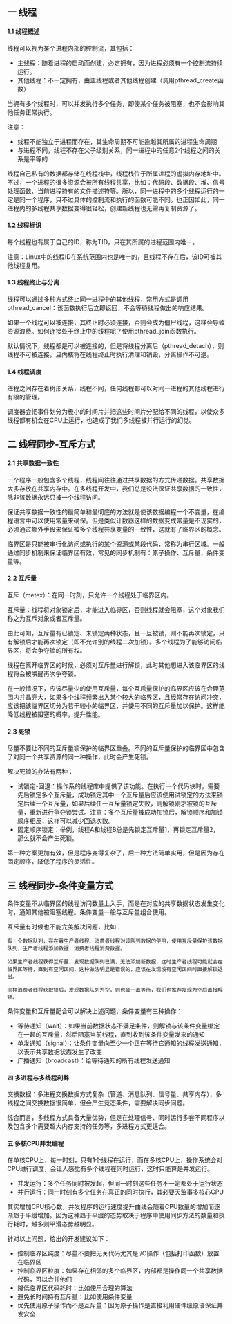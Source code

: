 ## 一 线程

#### 1.1 线程概述

线程可以视为某个进程内部的控制流，其包括：
- 主线程：随着进程的启动而创建，必定拥有，因为进程必须有一个控制流持续运行。
- 其他线程：不一定拥有，由主线程或者其他线程创建（调用pthread_create函数）  

当拥有多个线程时，可以并发执行多个任务，即使某个任务被阻塞，也不会影响其他任务正常执行。  

注意：
- 线程不能独立于进程而存在，其生命周期不可能逾越其所属的进程生命周期  
- 与进程不同，线程不存在父子级别关系，同一进程中的任意2个线程之间的关系是平等的

线程自己私有的数据都存储在线程栈中，线程栈位于所属进程的虚拟内存地址中。不过，一个进程的很多资源会被所有线程共享，比如：代码段、数据段、堆、信号处理函数、当前进程持有的文件描述符等。所以，同一进程中的多个线程运行的一定是同一个程序，只不过具体的控制流和执行的函数可能不同。也正因如此，同一进程内的多线程共享数据变得很轻松，创建新线程也无需再复制资源了。

#### 1.2 线程标识

每个线程也有属于自己的ID，称为TID，只在其所属的进程范围内唯一。  

注意：Linux中的线程ID在系统范围内也是唯一的，且线程不存在后，该ID可被其他线程复用。  

#### 1.3 线程终止与分离

线程可以通过多种方式终止同一进程中的其他线程，常用方式是调用pthread_cancel：该函数执行后立即返回，不会等待线程做出的响应结果。  

如果一个线程可以被连接，其终止时必须连接，否则会成为僵尸线程，这样会导致资源浪费。如何连接处于终止中的线程呢？使用pthread_join函数执行。  

默认情况下，线程都是可以被连接的，但是将线程分离后（pthread_detach），则线程不可被连接，且内核将在线程终止时执行清理和销毁，分离操作不可逆。
  
#### 1.4 线程调度

进程之间存在着树形关系，线程不同，任何线程都可以对同一进程的其他线程进行有限的管理。

调度器会把事件划分为极小的时间片并把这些时间片分配给不同的线程，以使众多线程都有机会在CPU上运行，也造成了我们多线程被并行运行的幻觉。

## 二 线程同步-互斥方式

#### 2.1 共享数据一致性

一个程序一般包含多个线程，线程间往往通过共享数据的方式传递数据。共享数据大多存放在共享内存中。在多线程开发中，我们总是设法保证共享数据的一致性，除非该数据永远只被一个线程访问。  

保证共享数据一致性的最简单和最彻底的方法就是使该数据编程一个不变量，在编程语言中可以使用常量来确保。但是类似计数器这样的数据变成常量是不现实的，必须通过额外手段来保证被多个线程共享变量的一致性，这就有了临界区的概念。  

临界区是只能被串行化访问或执行的某个资源或某段代码，常称为串行区域。一般通过同步机制来保证临界区有效，常见的同步机制有：原子操作、互斥量、条件变量等。

#### 2.2 互斥量

互斥（metex）：在同一时刻，只允许一个线程处于临界区内。  

互斥量：线程将对象锁定后，才能进入临界区，否则线程就会阻塞，这个对象我们称之为互斥对象或者互斥量。  

由此可知，互斥量有已锁定、未锁定两种状态，且一旦被锁，则不能再次锁定，只有解锁后才能再次锁定（即不允许别的线程二次加锁）。多个线程为了能够访问临界区，将会争夺锁的所有权。  

线程在离开临界区的时候，必须对互斥量进行解锁，此时其他想进入该临界区的线程将会被唤醒再次争夺锁。  

在一般情况下，应该尽量少的使用互斥量，每个互斥量保护的临界区应该在合理范围内并晶亮大，如果多个线程频繁出入某个较大的临界区，且经常存在访问冲突，应该把该临界区切分为若干较小的临界区，并使用不同的互斥量加以保护。这样能降低线程被阻塞的概率，提升性能。  

#### 2.3 死锁

尽量不要让不同的互斥量锁保护的临界区重叠。不同的互斥量保护的临界区中包含了对同一个共享资源的同一种操作，此时会产生死锁。  

解决死锁的办法有两种：
- 试锁定-回退：操作系的线程库中提供了该功能。在执行一个代码块时，需要先后锁定多个互斥量，成功锁定其中一个互斥量后应该使用试锁定的方法来锁定后续一个互斥量，如果后续任一互斥量锁定失败，则解锁刚才被锁的互斥量，重新进行争夺锁尝试。注意：多个互斥量被成功加锁后，解锁顺序和加锁顺序相反，这样可以减少回退次数。
- 固定顺序锁定：举例，线程A和线程B总是先锁定互斥量1，再锁定互斥量2，那么就不会产生死锁。

第一种方案更加有效，但是程序变得复杂了，后一种方法简单实用，但是因为存在固定顺序，降低了程序的灵活性。  

## 三 线程同步-条件变量方式


条件变量不从临界区的线程访问数量上入手，而是在对应的共享数据状态发生变化时，通知其他被阻塞线程。条件变量一般与互斥量组合使用。  

互斥量有时候也不能完美解决问题，比如： 
```
有一个数据队列，存在着生产者线程、消费者线程对该队列数据的使用，使用互斥量保护该数据队列，生产者线程添加数据，消费者线程消费数据。  

如果生产者线程获得互斥量，发现数据队列已满，无法添加新数据，这时生产者线程可能就会在临界区等待，直到有空闲区间，这种做法明显是错误的，应该在发现没有空闲区间时直接解锁退出。  

同样消费者线程获取锁后，发现数据队列为空，则也会一直等待，我们也推荐发现为空后直接解锁。
```

条件变量和互斥量配合可以解决上述问题，条件变量有三种操作：
- 等待通知（wait）：如果当前数据状态不满足条件，则解锁与该条件变量绑定在一起的互斥量，然后阻塞当前线程，直到收到该条件变量发来的通知
- 单发通知（signal）：让条件变量向至少一个正在等待它通知的线程发送通知，以表示共享数据状态发生了改变 
- 广播通知（broadcast）：给等待通知的所有线程发送通知



#### 四 多进程与多线程利弊

交换数据：多进程交换数据方式复杂（管道、消息队列、信号量、共享内存），多线程之间交换数据很简单，但会产生竞态条件，需要解决同步问题。

综合而言，多线程方式具备大量优势，但是在处理信号、同时运行多套不同程序以及包含多个需要超大内存支持的任务等，多进程方式更适合。  

#### 五 多核CPU并发编程

在单核CPU上，每一时刻，只有1个线程在运行，而在多核CPU上，操作系统会对CPU进行调度，会让人感觉有多个线程在同时运行，这时只能算是并发运行。  

- 并发运行：多个任务同时被发起，但同一时刻这些任务不一定都处于运行状态
- 并行运行：同一时刻有多个任务在真正的同时执行，其必要天监事多核心CPU

其实增加CPU核心数，并发程序的运行速度提升曲线会随着CPU数量的增加而逐渐趋于平缓增加。因为这种趋于平缓的态势取决于程序中使用同步方法的数量和执行耗时，越多则平滑态势越明显。  

针对以上问题，给出的开发建议如下：
- 控制临界区纯度：尽量不要把无关代码尤其是I/O操作（包括打印函数）放置在临界区
- 控制临界区粒度：如果存在相邻的多个临界区，内部都是操作同一个共享数据代码，可以合并他们
- 降低临界区代码耗时：比如使用合理的算法
- 避免长时间持有互斥量：比如使用条件变量
- 优先使用原子操作而不是互斥量：因为原子操作是直接利用硬件级原语保证并发安全









